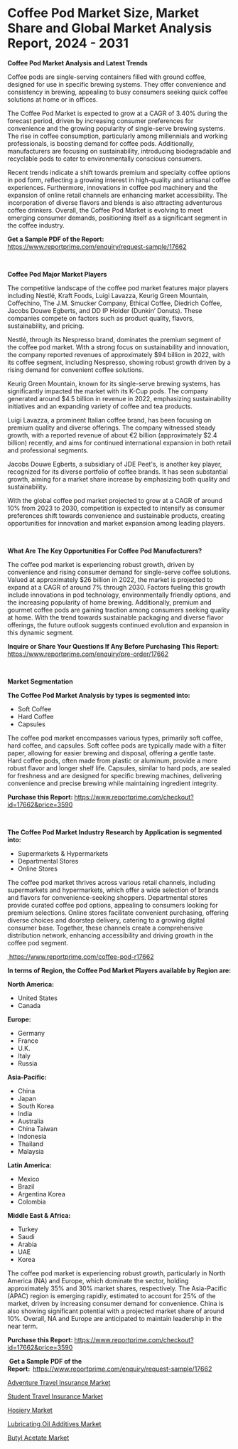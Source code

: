<p><h1>Coffee Pod Market Size, Market Share and Global Market Analysis Report, 2024 - 2031</h1></p><p><strong>Coffee Pod Market Analysis and Latest Trends</strong></p>
<p><p>Coffee pods are single-serving containers filled with ground coffee, designed for use in specific brewing systems. They offer convenience and consistency in brewing, appealing to busy consumers seeking quick coffee solutions at home or in offices.</p><p>The Coffee Pod Market is expected to grow at a CAGR of 3.40% during the forecast period, driven by increasing consumer preferences for convenience and the growing popularity of single-serve brewing systems. The rise in coffee consumption, particularly among millennials and working professionals, is boosting demand for coffee pods. Additionally, manufacturers are focusing on sustainability, introducing biodegradable and recyclable pods to cater to environmentally conscious consumers.</p><p>Recent trends indicate a shift towards premium and specialty coffee options in pod form, reflecting a growing interest in high-quality and artisanal coffee experiences. Furthermore, innovations in coffee pod machinery and the expansion of online retail channels are enhancing market accessibility. The incorporation of diverse flavors and blends is also attracting adventurous coffee drinkers. Overall, the Coffee Pod Market is evolving to meet emerging consumer demands, positioning itself as a significant segment in the coffee industry.</p></p>
<p><strong>Get a Sample PDF of the Report:&nbsp;</strong> <a href="https://www.reportprime.com/enquiry/request-sample/17662?utm_campaign=1123&utm_medium=2&utm_source=Github&utm_content=ia&utm_term=19112024&utm_id=coffee-pod">https://www.reportprime.com/enquiry/request-sample/17662</a></p>
<p>&nbsp;</p>
<p><strong>Coffee Pod Major Market Players</strong></p>
<p><p>The competitive landscape of the coffee pod market features major players including Nestlé, Kraft Foods, Luigi Lavazza, Keurig Green Mountain, Coffechino, The J.M. Smucker Company, Ethical Coffee, Diedrich Coffee, Jacobs Douwe Egberts, and DD IP Holder (Dunkin’ Donuts). These companies compete on factors such as product quality, flavors, sustainability, and pricing.</p><p>Nestlé, through its Nespresso brand, dominates the premium segment of the coffee pod market. With a strong focus on sustainability and innovation, the company reported revenues of approximately $94 billion in 2022, with its coffee segment, including Nespresso, showing robust growth driven by a rising demand for convenient coffee solutions.</p><p>Keurig Green Mountain, known for its single-serve brewing systems, has significantly impacted the market with its K-Cup pods. The company generated around $4.5 billion in revenue in 2022, emphasizing sustainability initiatives and an expanding variety of coffee and tea products.</p><p>Luigi Lavazza, a prominent Italian coffee brand, has been focusing on premium quality and diverse offerings. The company witnessed steady growth, with a reported revenue of about €2 billion (approximately $2.4 billion) recently, and aims for continued international expansion in both retail and professional segments.</p><p>Jacobs Douwe Egberts, a subsidiary of JDE Peet's, is another key player, recognized for its diverse portfolio of coffee brands. It has seen substantial growth, aiming for a market share increase by emphasizing both quality and sustainability. </p><p>With the global coffee pod market projected to grow at a CAGR of around 10% from 2023 to 2030, competition is expected to intensify as consumer preferences shift towards convenience and sustainable products, creating opportunities for innovation and market expansion among leading players.</p></p>
<p>&nbsp;</p>
<p><strong>What Are The Key Opportunities For Coffee Pod Manufacturers?</strong></p>
<p><p>The coffee pod market is experiencing robust growth, driven by convenience and rising consumer demand for single-serve coffee solutions. Valued at approximately $26 billion in 2022, the market is projected to expand at a CAGR of around 7% through 2030. Factors fueling this growth include innovations in pod technology, environmentally friendly options, and the increasing popularity of home brewing. Additionally, premium and gourmet coffee pods are gaining traction among consumers seeking quality at home. With the trend towards sustainable packaging and diverse flavor offerings, the future outlook suggests continued evolution and expansion in this dynamic segment.</p></p>
<p><strong>Inquire or Share Your Questions If Any Before Purchasing This Report:</strong> <a href="https://www.reportprime.com/enquiry/pre-order/17662?utm_campaign=1123&utm_medium=2&utm_source=Github&utm_content=ia&utm_term=19112024&utm_id=coffee-pod">https://www.reportprime.com/enquiry/pre-order/17662</a></p>
<p>&nbsp;</p>
<p><strong>Market Segmentation</strong></p>
<p><strong>The Coffee Pod Market Analysis by types is segmented into:</strong></p>
<p><ul><li>Soft Coffee</li><li>Hard Coffee</li><li>Capsules</li></ul></p>
<p><p>The coffee pod market encompasses various types, primarily soft coffee, hard coffee, and capsules. Soft coffee pods are typically made with a filter paper, allowing for easier brewing and disposal, offering a gentle taste. Hard coffee pods, often made from plastic or aluminum, provide a more robust flavor and longer shelf life. Capsules, similar to hard pods, are sealed for freshness and are designed for specific brewing machines, delivering convenience and precise brewing while maintaining ingredient integrity.</p></p>
<p><strong>Purchase this Report:&nbsp;</strong><a href="https://www.reportprime.com/checkout?id=17662&price=3590&utm_campaign=1123&utm_medium=2&utm_source=Github&utm_content=ia&utm_term=19112024&utm_id=coffee-pod">https://www.reportprime.com/checkout?id=17662&price=3590</a></p>
<p>&nbsp;</p>
<p><strong>The Coffee Pod Market Industry Research by Application is segmented into:</strong></p>
<p><ul><li>Supermarkets & Hypermarkets</li><li>Departmental Stores</li><li>Online Stores</li></ul></p>
<p><p>The coffee pod market thrives across various retail channels, including supermarkets and hypermarkets, which offer a wide selection of brands and flavors for convenience-seeking shoppers. Departmental stores provide curated coffee pod options, appealing to consumers looking for premium selections. Online stores facilitate convenient purchasing, offering diverse choices and doorstep delivery, catering to a growing digital consumer base. Together, these channels create a comprehensive distribution network, enhancing accessibility and driving growth in the coffee pod segment.</p></p>
<p><a href="https://www.reportprime.com/coffee-pod-r17662?utm_campaign=1123&utm_medium=2&utm_source=Github&utm_content=ia&utm_term=19112024&utm_id=coffee-pod">&nbsp;https://www.reportprime.com/coffee-pod-r17662</a></p>
<p><strong>In terms of Region, the Coffee Pod Market Players available by Region are:</strong></p>
<p>
    <p> <strong> North America: </strong>
        <ul>
            <li>United States</li>
            <li>Canada</li>
        </ul>
        </p> 
    <p> <strong> Europe: </strong>
        <ul>
            <li>Germany</li>
            <li>France</li>
            <li>U.K.</li>
            <li>Italy</li>
            <li>Russia</li>
        </ul>
        </p> 
    <p> <strong> Asia-Pacific: </strong>
        <ul>
            <li>China</li>
            <li>Japan</li>
            <li>South Korea</li>
            <li>India</li>
            <li>Australia</li>
            <li>China Taiwan</li>
            <li>Indonesia</li>
            <li>Thailand</li>
            <li>Malaysia</li>
        </ul>
        </p> 
    <p> <strong> Latin America: </strong>
        <ul>
            <li>Mexico</li>
            <li>Brazil</li>
            <li>Argentina Korea</li>
            <li>Colombia</li>
        </ul>
        </p> 
    <p> <strong> Middle East & Africa: </strong>
        <ul>
            <li>Turkey</li>
            <li>Saudi</li>
            <li>Arabia</li>
            <li>UAE</li>
            <li>Korea</li>
        </ul>
    </p>
    </p>
<p><p>The coffee pod market is experiencing robust growth, particularly in North America (NA) and Europe, which dominate the sector, holding approximately 35% and 30% market shares, respectively. The Asia-Pacific (APAC) region is emerging rapidly, estimated to account for 25% of the market, driven by increasing consumer demand for convenience. China is also showing significant potential with a projected market share of around 10%. Overall, NA and Europe are anticipated to maintain leadership in the near term.</p></p>
<p><strong>Purchase this Report: </strong><a href="https://www.reportprime.com/checkout?id=17662&price=3590&utm_campaign=1123&utm_medium=2&utm_source=Github&utm_content=ia&utm_term=19112024&utm_id=coffee-pod">https://www.reportprime.com/checkout?id=17662&price=3590</a></p>
<p>&nbsp;<strong>Get a Sample PDF of the Report:&nbsp;&nbsp;</strong><a href="https://www.reportprime.com/enquiry/request-sample/17662?utm_campaign=1123&utm_medium=2&utm_source=Github&utm_content=ia&utm_term=19112024&utm_id=coffee-pod">https://www.reportprime.com/enquiry/request-sample/17662</a></p>
<p><strong></strong></p>
<p><p><a href="https://issuu.com/reportprime-2/docs/adventure-travel-insurance-market-s_7f82ab6850d706?utm_campaign=1123&utm_medium=2&utm_source=Github&utm_content=ia&utm_term=19112024&utm_id=coffee-pod">Adventure Travel Insurance Market</a></p><p><a href="https://issuu.com/reportprime-2/docs/student-travel-insurance-market-siz_8ea448857e2f36?utm_campaign=1123&utm_medium=2&utm_source=Github&utm_content=ia&utm_term=19112024&utm_id=coffee-pod">Student Travel Insurance Market</a></p><p><a href="https://www.linkedin.com/pulse/hosiery-market-evolution-regional-adaptations-innovation-landscape-o11ge?utm_campaign=1123&utm_medium=2&utm_source=Github&utm_content=ia&utm_term=19112024&utm_id=coffee-pod">Hosiery Market</a></p><p><a href="https://www.linkedin.com/pulse/lubricating-oil-additives-ecosystem-mapping-innovation-value-tqejc?utm_campaign=1123&utm_medium=2&utm_source=Github&utm_content=ia&utm_term=19112024&utm_id=coffee-pod">Lubricating Oil Additives Market</a></p><p><a href="https://www.linkedin.com/pulse/global-butyl-acetate-market-analysis-trends-forecasts-growth-44khc?utm_campaign=1123&utm_medium=2&utm_source=Github&utm_content=ia&utm_term=19112024&utm_id=coffee-pod">Butyl Acetate Market</a></p></p>
